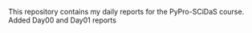 This repository contains my daily reports for the PyPro-SCiDaS course.
Added Day00 and Day01 reports
